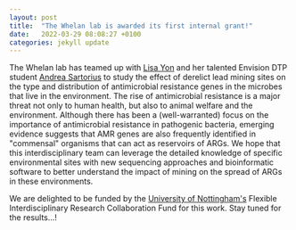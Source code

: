 ```yaml
---
layout: post
title:  "The Whelan lab is awarded its first internal grant!"
date:   2022-03-29 08:08:27 +0100
categories: jekyll update
---
```


The Whelan lab has teamed up with [Lisa Yon][Yon] and her talented Envision DTP student [Andrea Sartorius][Andrea] to study the effect of derelict lead mining sites on the type and distribution of antimicrobial resistance genes in the microbes that live in the environment. The rise of antimicrobial resistance is a major threat not only to human health, but also to animal welfare and the environment. Although there has been a (well-warranted) focus on the importance of antimicrobial resistance in pathogenic bacteria, emerging evidence suggests that AMR genes are also frequently identified in "commensal" organisms that can act as reservoirs of ARGs. We hope that this interdisciplinary team can leverage the detailed knowledge of specific environmental sites with new sequencing approaches and bioinformatic software to better understand the impact of mining on the spread of ARGs in these environments.

We are delighted to be funded by the [University of Nottingham's][Notts] Flexible Interdisciplinary Research Collaboration Fund for this work. Stay tuned for the results...!

[Yon]: https://www.nottingham.ac.uk/vet/people/lisa.yon
[Andrea]: https://twitter.com/aisartorius
[Notts]: https://www.nottingham.ac.uk/
